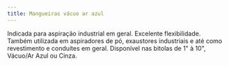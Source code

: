 ```yaml
---
title: Mangueiras vácuo ar azul
---
```


Indicada para aspiração industrial em geral. Excelente flexibilidade. Também utilizada em aspiradores de pó, exaustores industriais e até como revestimento e conduítes em geral. Disponível nas bitolas de 1" à 10", Vácuo/Ar Azul ou Cinza.

